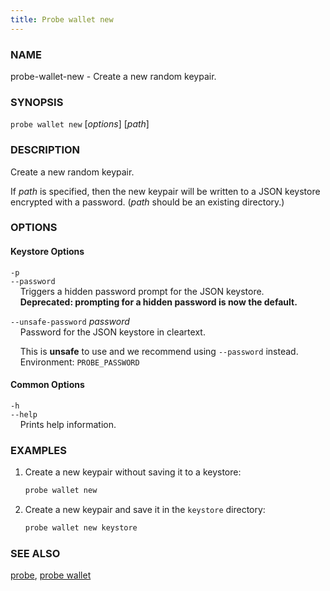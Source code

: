```yaml
---
title: Probe wallet new
---
```


### NAME

probe-wallet-new - Create a new random keypair.

### SYNOPSIS

`probe wallet new` [*options*] [*path*]

### DESCRIPTION

Create a new random keypair.

If _path_ is specified, then the new keypair will be written to a JSON keystore encrypted with a password.
(_path_ should be an existing directory.)

### OPTIONS

#### Keystore Options

`-p`  
`--password`  
&nbsp;&nbsp;&nbsp;&nbsp;Triggers a hidden password prompt for the JSON keystore.  
&nbsp;&nbsp;&nbsp;&nbsp;**Deprecated: prompting for a hidden password is now the default.**

`--unsafe-password` _password_  
&nbsp;&nbsp;&nbsp;&nbsp;Password for the JSON keystore in cleartext.

&nbsp;&nbsp;&nbsp;&nbsp;This is **unsafe** to use and we recommend using `--password` instead.  
&nbsp;&nbsp;&nbsp;&nbsp;Environment: `PROBE_PASSWORD`

#### Common Options

`-h`  
`--help`  
&nbsp;&nbsp;&nbsp;&nbsp;Prints help information.

### EXAMPLES

1. Create a new keypair without saving it to a keystore:

   ```sh
   probe wallet new
   ```

2. Create a new keypair and save it in the `keystore` directory:
   ```sh
   probe wallet new keystore
   ```

### SEE ALSO

[probe](./probe.md), [probe wallet](./probe-wallet.md)
